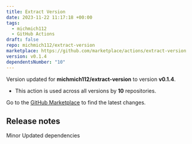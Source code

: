 ```yaml
---
title: Extract Version
date: 2023-11-22 11:17:18 +00:00
tags:
  - michmich112
  - GitHub Actions
draft: false
repo: michmich112/extract-version
marketplace: https://github.com/marketplace/actions/extract-version
version: v0.1.4
dependentsNumber: "10"
---
```



Version updated for **michmich112/extract-version** to version **v0.1.4**.
- This action is used across all versions by **10** repositories.

Go to the [GitHub Marketplace](https://github.com/marketplace/actions/extract-version) to find the latest changes.

## Release notes

Minor
Updated dependencies
